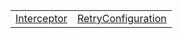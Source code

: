 |                                                                                                   |                                                                                                                 |
| ------------------------------------------------------------------------------------------------- | --------------------------------------------------------------------------------------------------------------- |
| [Interceptor](https://hamedfathi.gitbook.io/aurelia-2-doc-api/fetch-client/interface/interceptor) | [RetryConfiguration](https://hamedfathi.gitbook.io/aurelia-2-doc-api/fetch-client/interface/retryconfiguration) |